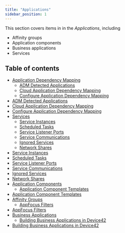 ```yaml
---
title: "Applications"
sidebar_position: 1
---
```


This section covers items in in the _Applications_, including

* Affinity groups
* Application components
* Business applications
* Services


## Table of contents

- [Application Dependency Mapping](apps/enterprise-application-dependency-mapping/)
    - [ADM Detected Applications](apps/enterprise-application-dependency-mapping/adm-supported-applications.md)
    - [Cloud Application Dependency Mapping](apps/enterprise-application-dependency-mapping/cloud-application-dependency-mapping.md)
    - [Configure Application Dependency Mapping](apps/enterprise-application-dependency-mapping/configure-application-dependency-mapping.md)
- [ADM Detected Applications](apps/enterprise-application-dependency-mapping/adm-supported-applications.md)
- [Cloud Application Dependency Mapping](apps/enterprise-application-dependency-mapping/cloud-application-dependency-mapping.md)
- [Configure Application Dependency Mapping](apps/enterprise-application-dependency-mapping/configure-application-dependency-mapping.md)
- [Services](apps/services/)
    - [Service Instances](apps/services/service-instances.md)
    - [Scheduled Tasks](apps/services/scheduled-tasks.md)
    - [Service Listener Ports](apps/services/service-listener-ports.md)
    - [Service Communications](apps/services/service-communications.md)
    - [Ignored Services](apps/services/ignored-services.md)
    - [Network Shares](apps/services/network-shares.md)
- [Service Instances](apps/services/service-instances.md)
- [Scheduled Tasks](apps/services/scheduled-tasks.md)
- [Service Listener Ports](apps/services/service-listener-ports.md)
- [Service Communications](apps/services/service-communications.md)
- [Ignored Services](apps/services/ignored-services.md)
- [Network Shares](apps/services/network-shares.md)
- [Application Components](apps/application-components/)
    - [Application Component Templates](apps/application-components/application-component-templates.md)
- [Application Component Templates](apps/application-components/application-component-templates.md)
- [Affinity Groups](apps/affinity-groups/)
    - [AppFocus Filters](apps/affinity-groups/appfocus-filters.md)
- [AppFocus Filters](apps/affinity-groups/appfocus-filters.md)
- [Business Applications](apps/business-applications/)
    - [Building Business Applications in Device42](apps/business-applications/building-business-applications-in-device42.md)
- [Building Business Applications in Device42](apps/business-applications/building-business-applications-in-device42.md)